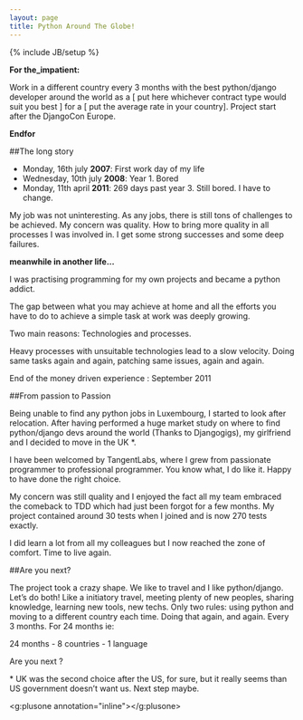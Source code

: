 ```yaml
---
layout: page
title: Python Around The Globe!
---
```

{% include JB/setup %}

**For the_impatient:**

  Work in a different country every 3 months with the best python/django developer around the world as a [ put here whichever contract type would suit you best ] for a [ put the average rate in your country].
  Project start after the DjangoCon Europe.

**Endfor**

##The long story

- Monday,  16th july **2007**: First work day of my life
- Wednesday,  10th july **2008**: Year 1. Bored
- Monday,  11th april **2011**: 269 days past year 3. Still bored. I have to change.

My job was not uninteresting. As any jobs, there is still tons of challenges to be achieved. My concern was quality. How to bring more quality in all processes I was involved in. I get some strong successes and some deep failures.

**meanwhile in another life...**

I was practising programming for my own projects and became a python addict.

The gap between what you may achieve at home and all the efforts you have to do to achieve a simple task at work was deeply growing.

Two main reasons: Technologies and processes.

Heavy processes with unsuitable technologies lead to a slow velocity. Doing same tasks again and again, patching same issues, again and again.

End of the money driven experience : September 2011

##From passion to Passion

Being unable to find any python jobs in Luxembourg, I started to look after relocation. After having performed a huge market study on where to find python/django devs around the world (Thanks to Djangogigs), my girlfriend and I decided to move in the UK \*.

I have been welcomed by TangentLabs, where I grew from passionate programmer to professional programmer. You know what, I do like it. Happy to have done the right choice.

My concern was still quality and I enjoyed the fact all my team embraced the comeback to TDD which had just been forgot for a few months. My project contained around 30 tests when I joined and is now 270 tests exactly.

I did learn a lot from all my colleagues but I now reached the zone of comfort. Time to live again.

##Are you next? 

The project took a crazy shape. We like to travel and I like python/django. Let’s do both!
Like a initiatory travel, meeting plenty of new peoples, sharing knowledge, learning new tools, new techs. Only two rules: using python and moving to a different country each time. Doing that again, and again. Every 3 months. For 24 months ie:

24 months - 8 countries - 1 language

Are you next ?


\* UK was the second choice after the US, for sure, but it really seems than US government doesn’t want us. Next step maybe.

<script type="text/javascript">
  (function() {
    var po = document.createElement('script'); po.type = 'text/javascript'; po.async = true;
    po.src = 'https://apis.google.com/js/plusone.js';
    var s = document.getElementsByTagName('script')[0]; s.parentNode.insertBefore(po, s);
  })();
</script>

<g:plusone annotation="inline"></g:plusone>